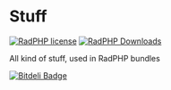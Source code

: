 # Stuff

[![RadPHP license](https://img.shields.io/github/license/radphp/stuff.svg)](https://github.com/radphp/stuff) [![RadPHP Downloads](https://img.shields.io/packagist/dt/radphp/stuff.svg)](https://github.com/radphp/stuff)

All kind of stuff, used in RadPHP bundles

[![Bitdeli Badge](https://d2weczhvl823v0.cloudfront.net/radphp/stuff/trend.png)](https://bitdeli.com/free "Bitdeli Badge")

